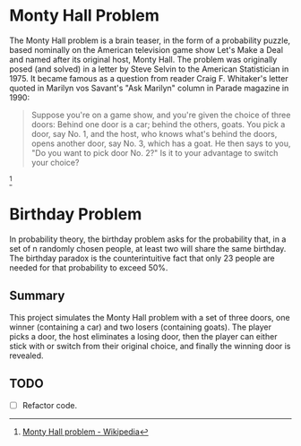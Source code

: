 # Monty Hall Problem
The Monty Hall problem is a brain teaser, in the form of a probability puzzle, based nominally on the American television game show Let's Make a Deal and named after its original host, Monty Hall. The problem was originally posed (and solved) in a letter by Steve Selvin to the American Statistician in 1975. It became famous as a question from reader Craig F. Whitaker's letter quoted in Marilyn vos Savant's "Ask Marilyn" column in Parade magazine in 1990:

> Suppose you're on a game show, and you're given the choice of three doors: Behind one door is a car; behind the others, goats. You pick a door, say No. 1, and the host, who knows what's behind the doors, opens another door, say No. 3, which has a goat. He then says to you, "Do you want to pick door No. 2?" Is it to your advantage to switch your choice? 

[^1]




# Birthday Problem
In probability theory, the birthday problem asks for the probability that, in a set of n randomly chosen people, at least two will share the same birthday. The birthday paradox is the counterintuitive fact that only 23 people are needed for that probability to exceed 50%.

## Summary
This project simulates the Monty Hall problem with a set of three doors, one winner (containing a car) and two losers (containing goats). The player picks a door, the host eliminates a losing door, then the player can either stick with or switch from their original choice, and finally the winning door is revealed.

## TODO
- [ ] Refactor code.

[^1]: [Monty Hall problem - Wikipedia](https://en.wikipedia.org/wiki/Monty_Hall_problem)